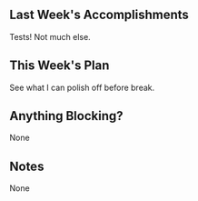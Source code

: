 ## Last Week's Accomplishments
Tests! Not much else.


## This Week's Plan
See what I can polish off before break.

## Anything Blocking?
None

## Notes
None
